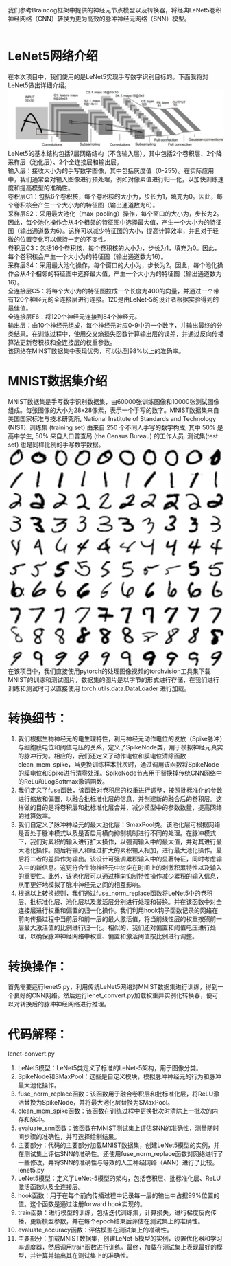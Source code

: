 我们参考Braincog框架中提供的神经元节点模型以及转换器，将经典LeNet5卷积神经网络（CNN）转换为更为高效的脉冲神经元网络（SNN）模型。<br><br>
# LeNet5网络介绍
在本次项目中，我们使用的是LeNet5实现手写数字识别目标的。下面我将对LeNet5做出详细介绍。<br>
 ![](https://raw.githubusercontent.com/zq111724/pic/main/1.png)<br>
LeNet5的基本结构包括7层网络结构（不含输入层），其中包括2个卷积层、2个降采样层（池化层）、2个全连接层和输出层。<br>
输入层：接收大小为的手写数字图像，其中包括灰度值（0-255）。在实际应用中，我们通常会对输入图像进行预处理，例如对像素值进行归一化，以加快训练速度和提高模型的准确性。<br>
卷积层C1：包括6个卷积核，每个卷积核的大小为，步长为1，填充为0。因此，每个卷积核会产生一个大小为的特征图（输出通道数为6）。<br>
采样层S2：采用最大池化（max-pooling）操作，每个窗口的大小为，步长为2。因此，每个池化操作会从4个相邻的特征图中选择最大值，产生一个大小为的特征图（输出通道数为6）。这样可以减少特征图的大小，提高计算效率，并且对于轻微的位置变化可以保持一定的不变性。<br>
卷积层C3：包括16个卷积核，每个卷积核的大小为，步长为1，填充为0。因此，每个卷积核会产生一个大小为的特征图（输出通道数为16）。<br>
采样层S4：采用最大池化操作，每个窗口的大小为，步长为2。因此，每个池化操作会从4个相邻的特征图中选择最大值，产生一个大小为的特征图（输出通道数为16）。<br>
全连接层C5：将每个大小为的特征图拉成一个长度为400的向量，并通过一个带有120个神经元的全连接层进行连接。120是由LeNet-5的设计者根据实验得到的最佳值。<br>
全连接层F6：将120个神经元连接到84个神经元。<br>
输出层：由10个神经元组成，每个神经元对应0-9中的一个数字，并输出最终的分类结果。在训练过程中，使用交叉熵损失函数计算输出层的误差，并通过反向传播算法更新卷积核和全连接层的权重参数。<br>
该网络在MINST数据集中表现优秀，可以达到98%以上的准确率。<br>
# MNIST数据集介绍
MNIST数据集是手写数字识别数据集，由60000张训练图像和10000张测试图像组成。每张图像的大小为28x28像素，表示一个手写的数字。MNIST数据集来自美国国家标准与技术研究所, National Institute of Standards and Technology (NIST). 训练集 (training set) 由来自 250 个不同人手写的数字构成, 其中 50% 是高中学生, 50% 来自人口普查局 (the Census Bureau) 的工作人员. 测试集(test set) 也是同样比例的手写数字数据。<br>
 ![](https://raw.githubusercontent.com/zq111724/pic/main/2.png)<br>
在该项目中，我们直接使用pytorch的处理图像视频的torchvision工具集下载MNIST的训练和测试图片，数据集的图片是以字节的形式进行存储，在我们进行训练和测试时可以直接使用 torch.utils.data.DataLoader 进行加载。<br>
# 转换细节：
1.	我们根据生物神经元的电生理特性，利用神经元动作电位的发放（Spike脉冲）与细胞膜电位和阈值电压的关系，定义了SpikeNode类，用于模拟神经元真实的脉冲行为。相应的，我们还定义了动作电位和膜电位清除函数clean_mem_spike，当更换训练样本批次时，通过调用该函数将SpikeNode的膜电位和Spike进行清零处理。SpikeNode节点用于替换掉传统CNN网络中的ReLu和LogSoftmax激活函数。<br>
2.	我们定义了fuse函数，该函数对卷积层的权重进行调整，按照批标准化的参数进行缩放和偏置，以融合批标准化层的信息，并创建新的融合后的卷积层。这样做的目的是将卷积层和批标准化层合并，减少模型中的参数数量，提高网络的推算效率。<br>
3.	我们自定义了脉冲神经元的最大池化层：SmaxPool类。该池化层可根据网络是否处于脉冲模式以及是否启用横向抑制机制进行不同的处理。在脉冲模式下，我们对累积的输入进行扩大操作，以强调输入中的最大值，并对其进行最大池化操作。随后将输入和经过扩大的累积输入相加，进行最大池化操作。最后将二者的差异作为输出。该设计可强调累积输入中的显著特征，同时考虑输入中的新信息。这更符合生物神经元中树突在时间上的刺激积累特性以及输入的重要性。此外，该池化层可以通过横向抑制特性操作减少累积的输入信息，从而更好地模拟了脉冲神经元之间的相互影响。<br>
4.	根据以上转换规则，我们通过fuse_norm_replace函数将LeNet5中的卷积层、批标准化层、池化层以及激活层分别进行处理和替换。并在该函数中对全连接层进行权重和偏置的归一化操作。我们利用hook钩子函数记录的网络在前向传播过程中当前层和前一层的最大激活值，将当前线性层的权重按照前一层最大激活值的比例进行归一化。相似的，我们还对偏置和阈值电压进行处理，以确保脉冲神经网络中权重、偏置和激活阈值按比例进行调整。<br>
# 转换操作：
首先需要运行lenet5.py，利用传统LeNet5网络对MNIST数据集进行训练，得到一个良好的CNN网络。然后运行lenet_convert.py加载权重并实例化转换器，便可以对转换后的脉冲神经网络进行推理。<br>
# 代码解释：
lenet-convert.py<br>
1. LeNet5模型：LeNet5类定义了标准的LeNet-5架构，用于图像分类。
1. SpikeNode和SMaxPool：这些是自定义模块，模拟脉冲神经元的行为和脉冲最大池化操作。
3. fuse_norm_replace函数：该函数用于融合卷积层和批标准化层，将ReLU激活替换为SpikeNode，并将最大池化层替换为SMaxPool。
4. clean_mem_spike函数：该函数在训练过程中更换批次时清除上一批次的内存和脉冲。
5. evaluate_snn函数：该函数在MNIST测试集上评估SNN的准确性，测量随时间步骤的准确性，并可选择绘制结果。
6. 主要部分：代码的主要部分加载MNIST数据集，创建LeNet5模型的实例，并在测试集上评估SNN的准确性。还使用fuse_norm_replace函数对网络进行了一些修改，并将SNN的准确性与等效的人工神经网络（ANN）进行了比较。
lenet5.py
1. LeNet5模型：定义了LeNet-5模型的架构，包括卷积层、批标准化层、ReLU激活函数以及全连接层。
2. hook函数：用于在每个前向传播过程中记录每一层的输出中占据99%位置的值。这个函数是通过注册forward hook实现的。
3. train函数：进行模型的训练，包括迭代训练集，计算损失，进行梯度反向传播，更新模型参数，并在每个epoch结束后评估在测试集上的准确性。
4. evaluate_accuracy函数：评估模型在测试集上的准确性。
5. 主要部分：加载MNIST数据集，创建LeNet-5模型的实例，设置优化器和学习率调度器，然后调用train函数进行训练。最终，加载在测试集上表现最好的模型，并计算并输出其在测试集上的准确性。
